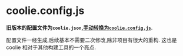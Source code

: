 # coolie.config.js

**旧版本的配置文件为`coolie.json`,[手动转换为`coolie.config.js`]()**.

配置文件一经生成,后续基本不需要二次修改,除非项目有很大的重构.
这也是 coolie 相对于其他构建工具的一个亮点.



